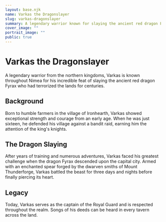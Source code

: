 ```yaml
---
layout: base.njk
name: Varkas the Dragonslayer
slug: varkas-dragonslayer
summary: A legendary warrior known for slaying the ancient red dragon Fyrax.
cover_image: ""
portrait_image: ""
public: true
---
```

# Varkas the Dragonslayer

A legendary warrior from the northern kingdoms, Varkas is known throughout Nimea for his incredible feat of slaying the ancient red dragon Fyrax who had terrorized the lands for centuries.

## Background

Born to humble farmers in the village of Ironhearth, Varkas showed exceptional strength and courage from an early age. When he was just sixteen, he defended his village against a bandit raid, earning him the attention of the king's knights.

## The Dragon Slaying

After years of training and numerous adventures, Varkas faced his greatest challenge when the dragon Fyrax descended upon the capital city. Armed with an enchanted spear forged by the dwarven smiths of Mount Thunderforge, Varkas battled the beast for three days and nights before finally piercing its heart.

## Legacy

Today, Varkas serves as the captain of the Royal Guard and is respected throughout the realm. Songs of his deeds can be heard in every tavern across the land.

